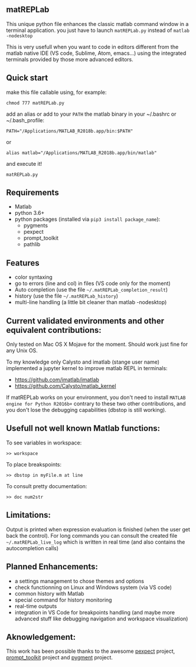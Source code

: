 matREPLab
---------

This unique python file enhances the classic matlab command window in a terminal application. you just have to launch ```matREPLab.py``` instead of ```matlab -nodesktop```

This is very usefull when you want to code in editors different from the matlab native IDE (VS code, Sublime, Atom, emacs...) using the integrated terminals provided by those more advanced editors.

Quick start
-----------

make this file callable using, for example: 

```shell
chmod 777 matREPLab.py
```

add an alias or add to your ```PATH``` the matlab binary in your ~/.bashrc or ~/.bash_profile:

```
PATH="/Applications/MATLAB_R2018b.app/bin:$PATH"
```
or

```
alias matlab="/Applications/MATLAB_R2018b.app/bin/matlab"
```

and execute it!

```shell
matREPLab.py
```

Requirements
------------
- Matlab
- python 3.6+
- python packages (installed via ```pip3 install package_name```):
  - pygments
  - pexpect
  - prompt_toolkit
  - pathlib

Features
--------
- color syntaxing
- go to errors (line and col) in files (VS code only for the moment)
- Auto completion (use the file ```~/.matREPLab_completion_result```)
- history (use the file ```~/.matREPLab_history```)
- multi-line handling (a little bit cleaner than matlab -nodesktop)

Current validated environments and other equivalent contributions:
-----------------------------------------------------------------

Only tested on Mac OS X Mojave for the moment.
Should work just fine for any Unix OS.

To my knowledge only Calysto and imatlab (stange user name) implemented a jupyter kernel to improve matlab REPL in terminals:
- https://github.com/imatlab/imatlab
- https://github.com/Calysto/matlab_kernel

If matREPLab works on your environment, you don't need to install ```MATLAB engine for Python R2016b+``` contrary to these two other contributions, and you don't lose the debugging capabilities (dbstop is still working). 

Usefull not well known Matlab functions:
---------------------------------------

To see variables in workspace:
```
>> workspace
```

To place breakspoints:
```
>> dbstop in myFile.m at line
```

To consult pretty documentation:
```
>> doc num2str
```

Limitations:
------------

Output is printed when expression evaluation is finished (when the user get back the control). For long commands you can consult the created file ```~/.matREPLab_live_log``` which is written in real time (and also contains the autocompletion calls)

Planned Enhancements:
---------------------

- a settings management to chose themes and options
- check functionning on Linux and Windows system (via VS code)
- common history with Matlab 
- special command for history monitoring
- real-time outputs
- integration in VS Code for breakpoints handling (and maybe more advanced stuff like debugging navigation and workspace visualization)

Aknowledgement:
---------------

This work has been possible thanks to the awesome [pexpect](https://github.com/pexpect/pexpect) project, [prompt_toolkit](https://github.com/prompt-toolkit/python-prompt-toolkit) project and [pygment](https://github.com/pygments/pygments) project.